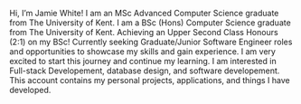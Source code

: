Hi, I’m Jamie White!
I am an MSc Advanced Computer Science graduate from The University of Kent.
I am a BSc (Hons) Computer Science graduate from The University of Kent.
Achieving an Upper Second Class Honours (2:1) on my BSc!
Currently seeking Graduate/Junior Software Engineer roles and opportunities to showcase my skills and gain experience.
I am very excited to start this journey and continue my learning.
I am interested in Full-stack Developement, database design, and software developement.
This account contains my personal projects, applications, and things I have developed.
